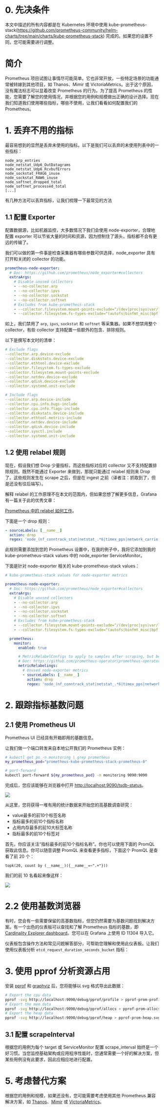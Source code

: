 # 0. 先决条件

本文中描述的所有内容都是在 Kubernetes 环境中使用 kube-prometheus-stack(https://github.com/prometheus-community/helm-charts/tree/main/charts/kube-prometheus-stack) 完成的。如果您的设置不同，您可能需要进行调整。

# 简介

Prometheus 项目试图让事情尽可能简单。它也非常开放，一些特定场景的功能通常被转嫁到其他项目，如 Thanos、Mimir 或 VictoriaMetrics。出于这个原因，没有魔法标志可以显着改变 Prometheus 的行为。为了提高 Prometheus 的性能，您需要了解您的使用情况，并根据您的用例和规模做出正确的设计选择。现在我们知道我们使用哪些指标，哪些不使用，让我们看看如何配置我们的 Prometheus。


# 1. 丢弃不用的指标


最容易想到的显然是丢弃未使用的指标。以下是我们可以丢弃的未使用列表中的一些指标：

```
node_arp_entries
node_netstat_Udp6_OutDatagrams
node_netstat_Udp6_RcvbufErrors
node_sockstat_FRAG6_inuse
node_sockstat_RAW6_inuse
node_softnet_dropped_total
node_softnet_processed_total
[...]
```

有几种方法可以丢弃指标，让我们梳理一下最常见的方法


## 1.1 配置 Exporter

配置数据源，比如机器监控，大多数情况下我们会使用 node-exporter，合理地配置 exporter 可以节省大量的时间和资源，因为控制住了源头，指标都不会有更远的传输了。

我们可以做的第一件事是检查采集器有哪些参数可供选择，node\_exporter 具有打开和关闭的 collector 的功能。

```yaml
prometheus-node-exporter:
  # Doc: https://github.com/prometheus/node_exporter#collectors
  extraArgs:
    # Disable unused collectors
    - --no-collector.arp
    - --no-collector.ipvs
    - --no-collector.sockstat
    - --no-collector.softnet
    # Excludes from kube-prometheus-stack
    - --collector.filesystem.mount-points-exclude=^/(dev|proc|sys|var/lib/docker/.+|var/lib/kubelet/.+)($|/)
    - --collector.filesystem.fs-types-exclude=^(autofs|binfmt_misc|bpf|cgroup2?|configfs|debugfs|devpts|devtmpfs|fusectl|hugetlbfs|iso9660|mqueue|nsfs|overlay|proc|procfs|pstore|rpc_pipefs|securityfs|selinuxfs|squashfs|sysfs|tracefs)$
```

如上，我们禁用了 `arp`, `ipvs`, `sockstat` 和 `softnet` 等采集器。如果不想禁用整个 collector，有些 collector 支持配置一些额外的包含、排除规则。

以下是撰写本文时的清单：

```yaml
# Exclude flags
--collector.arp.device-exclude
--collector.diskstats.device-exclude
--collector.ethtool.device-exclude
--collector.filesystem.fs-types-exclude
--collector.filesystem.mount-points-exclude
--collector.netdev.device-exclude
--collector.qdisk.device-exclude
--collector.systemd.unit-exclude

# Include flags
--collector.arp.device-include
--collector.cpu.info.bugs-include
--collector.cpu.info.flags-include
--collector.diskstats.device-include
--collector.ethtool.metrics-include
--collector.netdev.device-include
--collector.qdisk.device-include
--collector.sysctl.include
--collector.systemd.unit-include
```



## 1.2 使用 relabel 规则

现在，假设我们想 Drop 少量指标，而这些指标对应的 collector 又不支持配置排除规则。既然不能通过 Exporter 来做到，那就只能通过 relabel 规则来 Drop 了。这些规则发生在 scrape 之后，但是在 ingest 之前（译者注：抓取到了，但是还没有往后端写）。

解释 relabel 的工作原理不在本文的范围内，但如果您想了解更多信息，Grafana 有一篇关于此的优秀文章：

[Prometheus 中的 relabel 如何工作](https://grafana.com/blog/2022/03/21/how-relabeling-in-prometheus-works/)。


下面是一个 drop 规则：

```yaml
- sourceLabels: [__name__]
  action: drop
  regex: 'node_(nf_conntrack_stat|netstat_.*6|timex_pps|network_carrie|network_iface|scrape).*'
```

此规则需要添加到您的 Prometheus 设置中，在我的例子中，我将它添加到我的 kube-prometheus-stack values 中的 node\_exporter ServiceMonitor。

下面是针对 node-exporter 相关的 kube-prometheus-stack values：


```yaml
# kube-prometheus-stack values for node-exporter metrics

prometheus-node-exporter:
  # Doc: https://github.com/prometheus/node_exporter#collectors
  extraArgs:
    # Disable unused collectors
    - --no-collector.arp
    - --no-collector.ipvs
    - --no-collector.sockstat
    - --no-collector.softnet
    # Excludes from kube-prometheus-stack
    - --collector.filesystem.mount-points-exclude=^/(dev|proc|sys|var/lib/docker/.+|var/lib/kubelet/.+)($|/)
    - --collector.filesystem.fs-types-exclude=^(autofs|binfmt_misc|bpf|cgroup2?|configfs|debugfs|devpts|devtmpfs|fusectl|hugetlbfs|iso9660|mqueue|nsfs|overlay|proc|procfs|pstore|rpc_pipefs|securityfs|selinuxfs|squashfs|sysfs|tracefs)$

  prometheus:
    monitor:
      enabled: true

      # MetricRelabelConfigs to apply to samples after scraping, but before ingestion.
      # Doc: https://github.com/prometheus-operator/prometheus-operator/blob/main/Documentation/api.md#relabelconfig
      metricRelabelings:
        # Unused node-exporter metrics
        - sourceLabels: [__name__]
          action: drop
          regex: 'node_(nf_conntrack_stat|netstat_.*6|timex_pps|network_carrie|network_iface|scrape).*'
```

# 2. 跟踪指标基数问题

## 2.1 使用 Prometheus UI

Prometheus UI 已经具有开箱即用的基数信息。

让我们做一个端口转发来自本地公开我们的 Prometheus 实例：

```bash
# kubectl get po -n monitoring | grep prometheus
my_prometheus_pod="prometheus-kube-prometheus-stack-prometheus-0"

# port-forward
kubectl port-forward ${my_prometheus_pod} -n monitoring 9090:9090
```

完成后，您应该能够在浏览器中打开 [http://localhost:9090/tsdb-status](http://localhost:9090/tsdb-status)。

![](tsdb-status.png)

从这里，您将获得一堆有用的统计数据来开始您的高基数调查研究：

* value最多的前10个标签名称
* 指标最多的前10个指标名称
* 占用内存最多的前10大标签名称
* 指标最多的前10个标签对

首先，你应该关注“指标最多的前10个指标名称”。你也可以使用下面的 PromQL 获取此信息。你可以随意调整 PromQL 来查看更多指标，下面这个 PromQL 是查看了前 20 个：

```promql
topk(20, count by (__name__)({__name__=~".+"}))
```

我们的前 10 名看起来像这样：

![](unused-top-10.png)


# 2.2 使用基数浏览器

有时，您会有一些需要保留的高基数指标，但您仍然需要为基数问题找到解决方案。有一个出色的仪表板可以查找和了解 Prometheus 指标的基数，即 [Cardinality Explorer dashboard](https://grafana.com/grafana/dashboards/11304-cardinality-explorer/)。您可以在 Grafana 上使用 ID 11304 导入它。

仪表板包含操作方法和常见问题解答部分，可帮助您理解和使用此仪表板。让我们使用仪表板分析 `etcd_request_duration_seconds_bucket` 指标：


# 3. 使用 pprof 分析资源占用


安装 [pprof](https://github.com/google/pprof) 和 [graphviz](https://www.graphviz.org/download/) 后，您将能够以 svg 格式导出此数据：


```bash
# Export the cpu data
pprof -svg http://localhost:9090/debug/pprof/profile > pprof-prom-profile.svg
# Export the mem data
pprof -svg http://localhost:9090/debug/pprof/allocs > pprof-prom-allocs.svg
# Export the heap data
pprof -svg http://localhost:9090/debug/pprof/heap > pprof-prom-heap.svg
```


## 3.1 配置 scrapeInterval

根据您的用例为每个 target 或 ServiceMonitor 配置 scrape\_interval 始终是一个好习惯。当您监控基础架构或应用程序性能时，您通常需要一个好的解决方案，但某些用例没有此要求，因此应相应地进行配置。



# 5. 考虑替代方案

根据您的用例和规模，如果还没有，您可能需要考虑使用其他 Prometheus 兼容解决方案，如 [Thanos](https://github.com/thanos-io/thanos)、[Mimir](https://github.com/grafana/mimir) 或 [VictoriaMetrics](https://github.com/VictoriaMetrics/VictoriaMetrics)。
